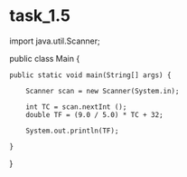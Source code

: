 # task_1.5

import java.util.Scanner;

public class Main {

    public static void main(String[] args) {

        Scanner scan = new Scanner(System.in);

        int TC = scan.nextInt ();
        double TF = (9.0 / 5.0) * TC + 32;

        System.out.println(TF);

    }
}
